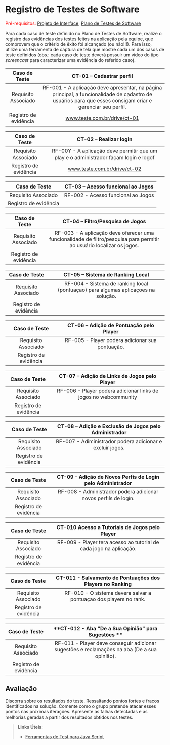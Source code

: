 # Registro de Testes de Software

<span style="color:red">Pré-requisitos: <a href="3-Projeto de Interface.md"> Projeto de Interface</a></span>, <a href="8-Plano de Testes de Software.md"> Plano de Testes de Software</a>

Para cada caso de teste definido no Plano de Testes de Software, realize o registro das evidências dos testes feitos na aplicação pela equipe, que comprovem que o critério de êxito foi alcançado (ou não!!!). Para isso, utilize uma ferramenta de captura de tela que mostre cada um dos casos de teste definidos (obs.: cada caso de teste deverá possuir um vídeo do tipo _screencast_ para caracterizar uma evidência do referido caso).

| **Caso de Teste** 	| **CT-01 – Cadastrar perfil** 	|
|:---:	|:---:	|
|	Requisito Associado 	| RF-001 - A aplicação deve apresentar, na página principal, a funcionalidade de cadastro de usuários para que esses consigam criar e gerenciar seu perfil. |
|Registro de evidência | www.teste.com.br/drive/ct-01 |

| **Caso de Teste** 	| **CT-02 – Realizar login** 	|
|:---:	|:---:	|
|	Requisito Associado 	| RF-00Y - A aplicação deve permitir que um play e o administrador façam login e logof |
|Registro de evidência | www.teste.com.br/drive/ct-02 |

| **Caso de Teste** 	| **CT-03 – Acesso funcional ao Jogos** 	|
|:---:	|:---:	|
|	Requisito Associado 	| RF-002 - Acesso funcional ao Jogos |
|Registro de evidência |  |

| **Caso de Teste** 	| **CT-04 – Filtro/Pesquisa de Jogos** 	|
|:---:	|:---:	|
|	Requisito Associado 	| RF-003 - A aplicação deve oferecer uma funcionalidade de filtro/pesquisa para permitir ao usuário localizar os jogos.|
|Registro de evidência | |

| **Caso de Teste** 	| **CT-05 – Sistema de Ranking Local** 	|
|:---:	|:---:	|
|	Requisito Associado 	| RF-004 - Sistema de ranking local (pontuaçao) para algumas aplicaçoes na solução.|
|Registro de evidência |  |

| **Caso de Teste** 	| **CT-06 – Adição de Pontuação pelo Player** 	|
|:---:	|:---:	
|	Requisito Associado 	| RF-005 - Player podera adicionar sua pontuação.|
|Registro de evidência | |

| **Caso de Teste** 	| **CT-07 – Adição de Links de Jogos pelo Player** 	|
|:---:	|:---:	
|	Requisito Associado 	| RF-006 - Player podera adicionar links de jogos no webcommunity|
|Registro de evidência | |

| **Caso de Teste** 	| **CT-08 – Adição e Exclusão de Jogos pelo Administrador** 	|
|:---:	|:---:	
|	Requisito Associado 	| RF-007 - Adiministrador podera adicionar e excluir jogos.|
|Registro de evidência | |

| **Caso de Teste** 	| **CT-09 – Adição de Novos Perfis de Login pelo Administrador** 	|
|:---:	|:---:	
|	Requisito Associado 	| RF-008 - Administrador podera adicionar novos perfils de login.|
|Registro de evidência | |

| **Caso de Teste** 	| **CT-010 Acesso a Tutoriais de Jogos pelo Player** 	|
|:---:	|:---:	
|	Requisito Associado 	| RF-009 - Player tera acesso ao tutorial de cada jogo na aplicação.|
|Registro de evidência | |

| **Caso de Teste** 	| **CT-011 - Salvamento de Pontuações dos Players no Ranking** 	|
|:---:	|:---:	
|	Requisito Associado 	| RF-010 - O sistema devera salvar a pontuaçao dos players no rank.|
|Registro de evidência | |

| **Caso de Teste** 	| **CT-012 - Aba "De a Sua Opinião" para Sugestões ** 	|
|:---:	|:---:	
|	Requisito Associado 	| RF-011 - Player deve conseguir adicionar sugestões e reclamações na aba (De a sua opinião).|
|Registro de evidência | |

## Avaliação

Discorra sobre os resultados do teste. Ressaltando pontos fortes e fracos identificados na solução. Comente como o grupo pretende atacar esses pontos nas próximas iterações. Apresente as falhas detectadas e as melhorias geradas a partir dos resultados obtidos nos testes.

> **Links Úteis**:
> - [Ferramentas de Test para Java Script](https://geekflare.com/javascript-unit-testing/)
